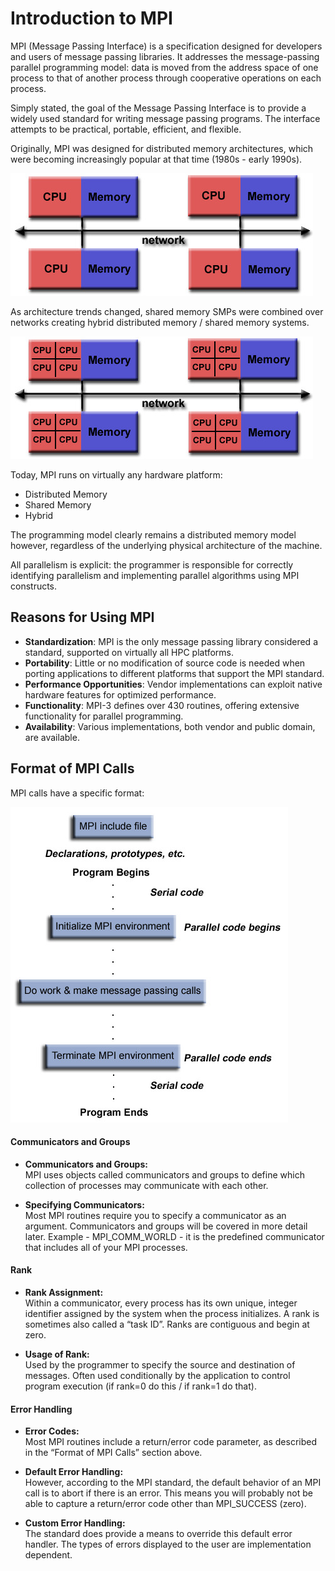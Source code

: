 # Introduction to MPI

MPI (Message Passing Interface) is a specification designed for developers and users of message passing libraries. It addresses the message-passing parallel programming model: data is moved from the address space of one process to that of another process through cooperative operations on each process.

Simply stated, the goal of the Message Passing Interface is to provide a widely used standard for writing message passing programs. The interface attempts to be practical, portable, efficient, and flexible.

Originally, MPI was designed for distributed memory architectures, which were becoming increasingly popular at that time (1980s - early 1990s).

![Distributed Memory](Images/distributed_mem.jpg)

As architecture trends changed, shared memory SMPs were combined over networks creating hybrid distributed memory / shared memory systems.

![Hybrid Memory](Images/hybrid_mem.jpg)

Today, MPI runs on virtually any hardware platform:

- Distributed Memory
- Shared Memory
- Hybrid

The programming model clearly remains a distributed memory model however, regardless of the underlying physical architecture of the machine.

All parallelism is explicit: the programmer is responsible for correctly identifying parallelism and implementing parallel algorithms using MPI constructs.

## Reasons for Using MPI

- **Standardization**: MPI is the only message passing library considered a standard, supported on virtually all HPC platforms.
- **Portability**: Little or no modification of source code is needed when porting applications to different platforms that support the MPI standard.
- **Performance Opportunities**: Vendor implementations can exploit native hardware features for optimized performance.
- **Functionality**: MPI-3 defines over 430 routines, offering extensive functionality for parallel programming.
- **Availability**: Various implementations, both vendor and public domain, are available.

## Format of MPI Calls

MPI calls have a specific format:

![Prog Structure](Images/prog_structure.jpg)

#### Communicators and Groups

- **Communicators and Groups:**  
MPI uses objects called communicators and groups to define which collection of processes may communicate with each other.

- **Specifying Communicators:**  
Most MPI routines require you to specify a communicator as an argument. Communicators and groups will be covered in more detail later. Example - MPI_COMM_WORLD - it is the predefined communicator that includes all of your MPI processes.

#### Rank

- **Rank Assignment:**  
Within a communicator, every process has its own unique, integer identifier assigned by the system when the process initializes. A rank is sometimes also called a “task ID”. Ranks are contiguous and begin at zero.

- **Usage of Rank:**  
Used by the programmer to specify the source and destination of messages. Often used conditionally by the application to control program execution (if rank=0 do this / if rank=1 do that).

#### Error Handling

- **Error Codes:**  
Most MPI routines include a return/error code parameter, as described in the “Format of MPI Calls” section above.

- **Default Error Handling:**  
However, according to the MPI standard, the default behavior of an MPI call is to abort if there is an error. This means you will probably not be able to capture a return/error code other than MPI_SUCCESS (zero).

- **Custom Error Handling:**  
The standard does provide a means to override this default error handler. The types of errors displayed to the user are implementation dependent.
